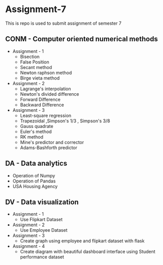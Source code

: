 # Assignment-7

This is repo is used to submit assignment of semester 7

## CONM - Computer oriented numerical methods

- Assignment - 1
  - Bisection
  - False Position
  - Secant method
  - Newton raphson method
  - Birge vieta method
- Assignment - 2
  - Lagrange's interpolation
  - Newton's divided difference
  - Forward Difference
  - Backward Difference
- Assignment - 3
  - Least-square regression
  - Trapezoidal ,Simpson's 1/3 , Simpson's 3/8
  - Gauss quadrate
  - Euler's method
  - RK method
  - Mine's predictor and corrector
  - Adams-Bashforth predictor

## DA - Data analytics

- Operation of Numpy
- Operation of Pandas
- USA Housing Agency

## DV - Data visualization

- Assignment - 1
  - Use Flipkart Dataset
- Assignment - 2
  - Use Employee Dataset
- Assignment - 3
  - Create graph using employee and flipkart dataset with flask
- Assignment - 4
  - Create diagram with beautiful dashboard interface using Student performance dataset
